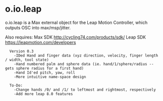 o.io.leap
=========

o.io.leap is a Max external object for the Leap Motion Controller, which outputs OSC into max/msp/jitter.
    
  Also requires: Max SDK http://cycling74.com/products/sdk/ 
   Leap SDK https://leapmotion.com/developers
  
      Version 0.3
        -IDed Hand and finger data (xyz direction, velocity, finger length / width, tool state)
        -Hand numbered palm and sphere data (ie. hand/1/sphere/radius -- gets sphere radius for a first hand)
        -Hand Id'ed pitch, yaw, roll
        -More intuitive name-space design
        
      To-Do:
        -Change hands /0/ and /1/ to leftmost and rightmost, respectively
        -Add more leap 8.0 features 
      
